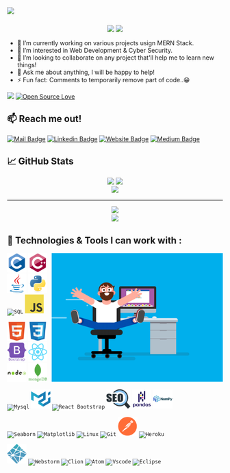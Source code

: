 # <img src="https://readme-typing-svg.herokuapp.com/?font=Segoe&color=%233BF7F5&size=110&center=true&vCenter=true&width=1700&height=400&lines=Hello!+I%27m+Salokya+Kumar.">
<div align="center">
    <img src="https://capsule-render.vercel.app/api?type=slice&color=gradient&height=90" width="180">
    <img src="https://capsule-render.vercel.app/api?type=slice&color=gradient&height=90&reversal=true" width="180">
</div>

- 🔭 I’m currently working on various projects usign MERN Stack.
- 👀 I’m interested in Web Development & Cyber Security.
- 💞️ I’m looking to collaborate on any project that'll help me to learn new things!
- 💬 Ask me about anything, I will be happy to help!
- ⚡ Fun fact: Comments to temporarily remove part of code..😁

![](https://komarev.com/ghpvc/?username=ksalokya&style=plastic)
[![Open Source Love](https://badges.frapsoft.com/os/v2/open-source.svg?v=103)](https://github.com/ksalokya)

## :mailbox: Reach me out!

[![Mail Badge](https://img.shields.io/badge/-kumarsalokya007-c0392b?style=flat&labelColor=c0392b&logo=gmail&logoColor=white)](mailto:kumarsalokya007@gmail.com)
[![Linkedin Badge](https://img.shields.io/badge/-Salokya_Kumar-0e76a8?style=flat&labelColor=0e76a8&logo=linkedin&logoColor=white)](https://www.linkedin.com/in/salokya-kumar)
[![Website Badge](https://img.shields.io/badge/Portfolio-Salokya%20Kumar-orange)](https://salokyakumar.me)
[![Medium Badge](https://img.shields.io/badge/-Medium-000000?style=flat&labelColor=000000&logo=medium&logoColor=white)](https://kumar-salokya007.medium.com)

## &#x1f4c8; GitHub Stats

<div align="center">
  <img src="https://github-readme-stats.vercel.app/api?username=ksalokya&theme=tokyonight&show_icons=true&hide_border=true&count_private=true" height="175px">
  <img src="https://github-readme-stats.vercel.app/api/top-langs/?username=ksalokya&hide=jupyter%20notebook&langs_count=8&layout=compact&hide_border=true&theme=tokyonight" height="175px">
</div>

<div align="center">
    <img src="https://github-readme-streak-stats.herokuapp.com/?user=ksalokya&theme=radical" width="60%">
</div>
<hr>

<div align="center">
    <img src="https://activity-graph.herokuapp.com/graph?username=ksalokya&theme=react-dark&hide_border=true&area=true">
</div>

<div align="center">
  <img src="https://github-profile-trophy.vercel.app/?username=ksalokya&theme=discord&column=8">
</div>
  
## 🔧 Technologies & Tools I can work with :

<div>
  <img align="right" alt="GIF" src="https://github.com/ksalokya/ksalokya/blob/main/assests/gif/code.gif?raw=true" width="400" height="300" />
 
  <code><img height="45" alt="C" src="https://github.com/devicons/devicon/blob/master/icons/c/c-original.svg"></code>
  <code><img height="45" alt="C++" src="https://github.com/devicons/devicon/blob/master/icons/cplusplus/cplusplus-original.svg"></code>
  <code><img height="45" alt="Java" src="https://github.com/devicons/devicon/blob/master/icons/java/java-original.svg"></code>
  <code><img height="45" alt="Python" src="https://github.com/devicons/devicon/blob/master/icons/python/python-original.svg"></code>
  <code><img height="45" alt="SQL" style="background: white;" src="https://img.icons8.com/external-soft-fill-juicy-fish/60/000000/external-sql-coding-and-development-soft-fill-soft-fill-juicy-fish.png"></code>
  <code><img height="45" alt="JavaScript" style="background: white;" src="https://github.com/devicons/devicon/blob/master/icons/javascript/javascript-original.svg"></code>
    
  <code><img height="45" alt="HTML5" style="background: white;" src="https://github.com/devicons/devicon/blob/master/icons/html5/html5-original.svg"></code>
  <code><img height="45" alt="CSS3" style="background: white;" src="https://github.com/devicons/devicon/blob/master/icons/css3/css3-original.svg"></code>
  <code><img height="45" alt="Bootstrap" style="background: white;" src="https://github.com/devicons/devicon/blob/master/icons/bootstrap/bootstrap-plain-wordmark.svg"></code>
  <code><img height="45" alt="React" style="background: white;" src="https://github.com/devicons/devicon/blob/master/icons/react/react-original.svg"></code>
  <code><img height="45" alt="Node.js" style="background: white;" src="https://github.com/devicons/devicon/blob/master/icons/nodejs/nodejs-original-wordmark.svg"></code>
  <code><img height="45" alt="MongoDB" style="background: white;" src="https://github.com/devicons/devicon/blob/master/icons/mongodb/mongodb-plain-wordmark.svg"></code>
   
  <code><img height="45" alt="Mysql" style="background: white;" src="https://pics.freeicons.io/uploads/icons/png/19218518301553750371-512.png"></code>
  <code><img height="45" alt="Material UI" style="background: white;" src="https://github.com/devicons/devicon/blob/master/icons/materialui/materialui-original.svg"></code>
  <code><img height="45" alt="React Bootstrap" style="background: white;" src="https://avatars.githubusercontent.com/u/6853419?s=200&v=4"></code>
  <code><img height="45" alt="Seo" style="background: white;" src="https://github.com/ksalokya/ksalokya/blob/main/assests/images/seo.svg"></code>
  <code><img height="45" alt="Pandas" style="background: white;" src="https://github.com/devicons/devicon/blob/master/icons/pandas/pandas-original-wordmark.svg"></code>
  <code><img height="45" alt="NumPy" style="background: white;" src="https://github.com/devicons/devicon/blob/master/icons/numpy/numpy-original-wordmark.svg"></code>
    
  <code><img height="45" alt="Seaborn" style="background: white;" src="https://github.com/mwaskom/seaborn/blob/master/doc/_static/logo-mark-lightbg.svg"></code>
  <code><img height="45" alt="Matplotlib" style="background: white;" src="https://github.com/matplotlib/matplotlib/blob/main/doc/_static/matplotlib-icon.svg"></code>
  <code><img height="45" alt="Linux" style="background: white;" src="https://www.vectorlogo.zone/logos/linux/linux-icon.svg"></code>
  <code><img height="45" alt="Git" style="background: white;" src="https://github.com/ksalokya/devicon/blob/master/icons/git/git-original.svg"></code>
  <code><img height="45" alt="Postman" style="background: white;" src="https://github.com/ksalokya/ksalokya/blob/main/assests/images/postman.svg"></code>
  <code><img height="45" alt="Heroku" style="background: white;" src="https://github.com/ksalokya/devicon/blob/master/icons/heroku/heroku-original-wordmark.svg"></code>
    
  <code><img height="45" alt="Netlify" style="background: white;" src="https://github.com/ksalokya/ksalokya/blob/main/assests/images/netlify.svg"></code>
  <code><img height="45" alt="Webstorm" style="background: white;" src="https://pics.freeicons.io/uploads/icons/png/11255943571552037069-512.png"></code>
  <code><img height="45" alt="Clion" style="background: white;" src="https://pics.freeicons.io/uploads/icons/png/7547080541536207303-512.png"></code>
  <code><img height="45" alt="Atom" style="background: white;" src="https://pics.freeicons.io/uploads/icons/png/4720900691536126574-512.png"></code>
  <code><img height="45" alt="Vscode" style="background: white;" src="https://pics.freeicons.io/uploads/icons/png/14178750871552037061-512.png"></code>
  <code><img height="45" alt="Eclipse" style="background: white;" src="https://pics.freeicons.io/uploads/icons/png/10841419581536298171-512.png"></code>
</div>
